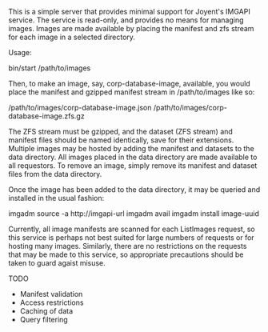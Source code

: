 This is a simple server that provides minimal support for Joyent's IMGAPI
service. The service is read-only, and provides no means for managing
images. Images are made available by placing the manifest and zfs stream
for each image in a selected directory. 

Usage:

bin/start /path/to/images

Then, to make an image, say, corp-database-image, available, you would 
place the manifest and gzipped manifest stream in /path/to/images like
so:

/path/to/images/corp-database-image.json
/path/to/images/corp-database-image.zfs.gz

The ZFS stream must be gzipped, and the dataset (ZFS stream) and manifest 
files should be named identically, save for their extensions. Multiple
images may be hosted by adding the manifest and datasets to the data
directory. All images placed in the data directory are made available to
all requestors. To remove an image, simply remove its manifest and 
dataset files from the data directory.

Once the image has been added to the data directory, it may be queried 
and installed in the usual fashion:

imgadm source -a http://imgapi-url
imgadm avail
imgadm install image-uuid

Currently, all image manifests are scanned for each ListImages request,
so this service is perhaps not best suited for large numbers of requests
or for hosting many images. Similarly, there are no restrictions on the 
requests that may be made to this service, so appropriate precautions 
should be taken to guard agaist misuse.

TODO

- Manifest validation
- Access restrictions
- Caching of data
- Query filtering
